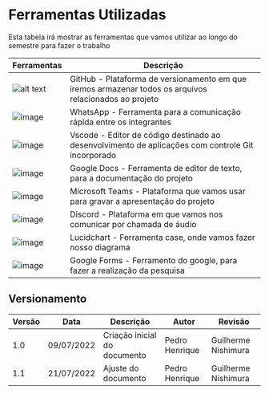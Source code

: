 # Ferramentas Utilizadas

Esta tabela irá mostrar as ferramentas que vamos utilizar ao longo do semestre para fazer o trabalho

| Ferramentas | Descrição |
|--- |---|
| ![alt text](2022.1-CIEE/docs/img/img_logos_apps/git.png) | GitHub - Plataforma de versionamento em que iremos armazenar todos os arquivos relacionados ao projeto |
| ![image](https://drive.google.com/file/d/1rEiUJbLFGyTDSyvHDZogSNdSIkhyu8Sm/view?usp=sharing) | WhatsApp - Ferramenta para a comunicação rápida entre os integrantes |	
|![image](https://user-images.githubusercontent.com/57445188/178147862-b4a06c60-b4e0-4460-9134-245203b91083.png) | Vscode - Editor de código destinado ao desenvolvimento de aplicações com controle Git incorporado |
| ![image](https://user-images.githubusercontent.com/57445188/178147892-c642a41e-b9cb-43d3-92f3-1326eb89f7c7.png)| Google Docs - Ferramenta de editor de texto, para a documentação do projeto| 	
| ![image](https://user-images.githubusercontent.com/57445188/178147820-8df24be8-2a05-42f7-871c-7260f8a6e4ec.png) | Microsoft Teams - Plataforma que vamos usar para gravar a apresentação do projeto |
| ![image](https://user-images.githubusercontent.com/57445188/178147392-8f909e3b-a303-494b-9e41-010d6a0632b0.png) | Discord - Plataforma em que vamos nos comunicar por chamada de áudio |
| ![image](https://user-images.githubusercontent.com/57445188/178147775-a37bdb2b-1eb6-4ff7-a9da-947c8f483e54.png)| Lucidchart - Ferramenta case, onde vamos fazer nosso diagrama|
| ![image](https://user-images.githubusercontent.com/57445188/180206928-6027692b-8bfb-4d02-bf64-6dff362e05de.png)| Google Forms - Ferramento do google, para fazer a realização da pesquisa


## Versionamento
| Versão | Data | Descrição | Autor | Revisão
|--- |--- |--- |--- |--- |
| 1.0 | 09/07/2022 | Criação inicial do documento | Pedro Henrique | Guilherme Nishimura
| 1.1 | 21/07/2022 | Ajuste do documento | Pedro Henrique | Guilherme Nishimura
